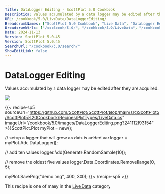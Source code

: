 ```yaml
---
Title: DataLogger Editing - ScottPlot 5.0 Cookbook
Description: Values accumulated by a data logger may be edited after they are acquired.
URL: /cookbook/5.0/LiveData/DataLoggerEditing/
BreadcrumbNames: ["ScottPlot 5.0 Cookbook", "Live Data", "DataLogger Editing"]
BreadcrumbUrls: ["/cookbook/5.0/", "/cookbook/5.0/LiveData", "/cookbook/5.0/LiveData/DataLoggerEditing"]
Date: 2024-11-13
Version: ScottPlot 5.0.45
Version: ScottPlot 5.0.45
SearchUrl: "/cookbook/5.0/search/"
ShowEditLink: false
---
```



<div class='d-flex align-items-center mt-5'>
<h1 class='me-2 text-dark my-0 border-0'>DataLogger Editing</h1>
</div>

Values accumulated by a data logger may be edited after they are acquired.

[![](/cookbook/5.0/images/DataLoggerEditing.png?241112193154)](/cookbook/5.0/images/DataLoggerEditing.png?241112193154)

{{< recipe-sp5 sourceUrl="https://github.com/ScottPlot/ScottPlot/blob/main/src/ScottPlot5/ScottPlot5%20Cookbook/Recipes/PlotTypes/LiveData.cs" imageUrl="/cookbook/5.0/images/DataLoggerEditing.png?241112193154" >}}ScottPlot.Plot myPlot = new();

// setup a logger that will grow as data is added
var logger = myPlot.Add.DataLogger();

// add ten values
logger.Add(Generate.RandomSample(10));

// remove the oldest five values
logger.Data.Coordinates.RemoveRange(0, 5);

myPlot.SavePng("demo.png", 400, 300);
{{< /recipe-sp5 >}}

<div class='my-5 text-center'>This recipe is one of many in the <a href='/cookbook/5.0/LiveData'>Live Data</a> category</div>


